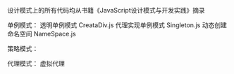 设计模式上的所有代码均从书籍《JavaScript设计模式与开发实践》摘录

单例模式：
  透明单例模式 CreataDiv.js 
  代理实现单例模式 Singleton.js
  动态创建命名空间 NameSpace.js

策略模式：

代理模式：
  虚拟代理